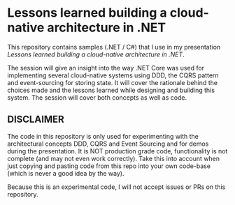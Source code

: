 # Lessons learned building a cloud-native architecture in .NET

This repository contains samples (.NET / C#) that I use in my presentation *Lessons learned building a cloud-native architecture in .NET*. 

The session will give an insight into the way .NET Core was used for implementing several cloud-native systems using DDD, the CQRS pattern and event-sourcing for storing state. It will cover the rationale behind the choices made and the lessons learned while designing and building this system. The session will cover both concepts as well as code.

## DISCLAIMER

The code in this repository is only used for experimenting with the architectural concepts DDD, CQRS and Event Sourcing and for demos during the presentation. It is NOT production grade code, functionality is not complete (and may not even work correctly). Take this into account when just copying and pasting code from this repo into your own code-base (which is never a good idea by the way).

Because this is an experimental code, I will not accept issues or PRs on this repository.
